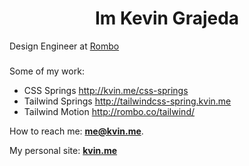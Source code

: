 <h1 align="center">Im Kevin Grajeda</h1>


Design Engineer at [Rombo](https://github.com/romboHQ)
###
Some of my work:
- CSS Springs http://kvin.me/css-springs 
- Tailwind Springs http://tailwindcss-spring.kvin.me
- Tailwind Motion http://rombo.co/tailwind/

How to reach me: **me@kvin.me**.

My personal site: [**kvin.me**](https://kvin.me)




